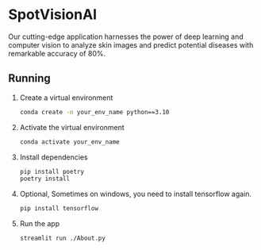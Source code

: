 # SpotVisionAI
Our cutting-edge application harnesses the power of deep learning and computer vision to analyze skin images and predict potential diseases with remarkable accuracy of 80%.

## Running

1. Create a virtual environment

    ```bash
    conda create -n your_env_name python==3.10
    ```

1. Activate the virtual environment

    ```bash
    conda activate your_env_name
    ```

1. Install dependencies

    ```bash
    pip install poetry
    poetry install
    ```
2. Optional, Sometimes on windows, you need to install tensorflow again.

    ```bash
    pip install tensorflow
    ```

1. Run the app

    ```bash
    streamlit run ./About.py
    ```
